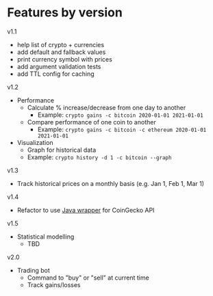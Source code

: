 # Features by version

v1.1
* help list of crypto + currencies
* add default and fallback values
* print currency symbol with prices
* add argument validation tests
* add TTL config for caching

v1.2
* Performance
  * Calculate % increase/decrease from one day to another
    * Example: `crypto gains -c bitcoin 2020-01-01 2021-01-01`
  * Compare performance of one coin to another
    * Example: `crypto gains -c bitcoin -c ethereum 2020-01-01 2021-01-01`
* Visualization
  * Graph for historical data
  * Example: `crypto history -d 1 -c bitcoin --graph`

v1.3
* Track historical prices on a monthly basis (e.g. Jan 1, Feb 1, Mar 1)

v1.4
* Refactor to use [Java wrapper](https://github.com/Philipinho/CoinGecko-Java) for CoinGecko API

v1.5
* Statistical modelling
  * TBD

v2.0
* Trading bot
  * Command to "buy" or "sell" at current time
  * Track gains/losses
